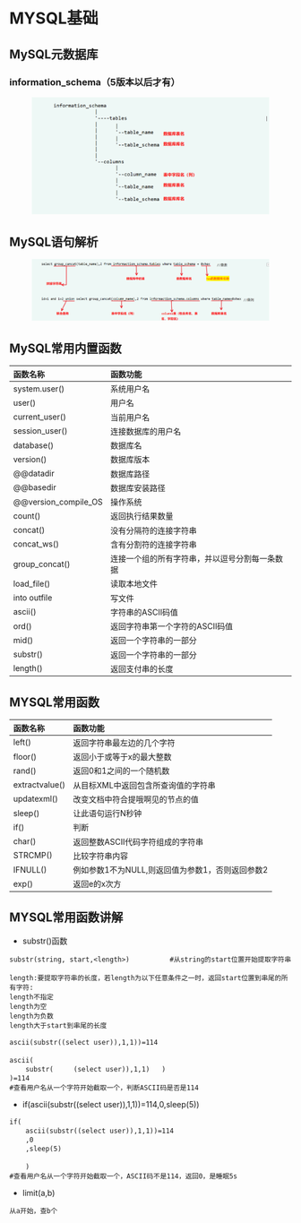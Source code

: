# MYSQL基础

## MySQL元数据库
### information_schema（5版本以后才有）


  <figure class="thumbnails">
    <img src="assets/img/元数据库.png"   >

</figure>

## MySQL语句解析


  <figure class="thumbnails">
    <img src="assets/img/解析.png"   >

</figure>


## MySQL常用内置函数

| 函数名称 | 函数功能 |
| :------ | :------ |
| system.user() |  系统用户名 |
| user() |  用户名 |
| current_user()  | 当前用户名 |
| session_user() |连接数据库的用户名    |
|    database()  |数据库名       |
|version()  |数据库版本   |
|@@datadir   |数据库路径   |
|@@basedir  |数据库安装路径  |
|@@version_compile_OS   |操作系统 |
|count()  |返回执行结果数量   |
| concat()  |没有分隔符的连接字符串  |
|concat_ws()  |含有分割符的连接字符串   |
| group_concat()  |连接一个组的所有字符串，并以逗号分割每一条数据   |
|load_file()  |读取本地文件    |
| into outfile  | 写文件  |
|ascii()  |字符串的ASCII码值 |
| ord()  | 返回字符串第一个字符的ASCII码值  |
| mid() | 返回一个字符串的一部分   |
| substr()  | 返回一个字符串的一部分 |
| length() | 返回支付串的长度   |


## MYSQL常用函数

| 函数名称 | 函数功能 |
| :------ | :------ |
|left()  |返回字符串最左边的几个字符   |
|floor()  |返回小于或等于x的最大整数   |
|rand()  |返回0和1之间的一个随机数   |
|extractvalue()  |从目标XML中返回包含所查询值的字符串   |
|updatexml()  |改变文档中符合提哦啊见的节点的值   |
|sleep()  |让此语句运行N秒钟   |
|if()  |判断   |
| char() |返回整数ASCII代码字符组成的字符串   |
| STRCMP() | 比较字符串内容  |
| IFNULL()|例如参数1不为NULL,则返回值为参数1，否则返回参数2   |
| exp() |返回e的x次方   |



## MYSQL常用函数讲解
- substr()函数

```
substr(string, start,<length>)          #从string的start位置开始提取字符串 

length:要提取字符串的长度，若length为以下任意条件之一时，返回start位置到串尾的所有字符:
length不指定 
length为空 
length为负数
length大于start到串尾的长度
```


```
ascii(substr((select user)),1,1))=114     

ascii(
    substr(     (select user)),1,1)   )
)=114
#查看用户名从一个字符开始截取一个，判断ASCII码是否是114
```
- if(ascii(substr((select user)),1,1))=114,0,sleep(5))
```
if(
    ascii(substr((select user)),1,1))=114
    ,0
    ,sleep(5)
    
    )     
#查看用户名从一个字符开始截取一个，ASCII码不是114，返回0，是睡眠5s
```

- limit(a,b)
```
从a开始，查b个
```
